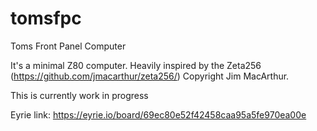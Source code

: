 # tomsfpc
Toms Front Panel Computer

It's a minimal Z80 computer. Heavily inspired by the Zeta256 (https://github.com/jmacarthur/zeta256/) Copyright Jim MacArthur.

This is currently work in progress

Eyrie link: https://eyrie.io/board/69ec80e52f42458caa95a5fe970ea00e
